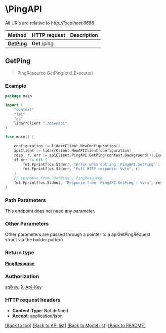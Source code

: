 # \PingAPI

All URIs are relative to *http://localhost:8686*

Method | HTTP request | Description
------------- | ------------- | -------------
[**GetPing**](PingAPI.md#GetPing) | **Get** /ping | 



## GetPing

> PingResource GetPing(ctx).Execute()



### Example

```go
package main

import (
    "context"
    "fmt"
    "os"
    lidarrClient "./openapi"
)

func main() {

    configuration := lidarrClient.NewConfiguration()
    apiClient := lidarrClient.NewAPIClient(configuration)
    resp, r, err := apiClient.PingAPI.GetPing(context.Background()).Execute()
    if err != nil {
        fmt.Fprintf(os.Stderr, "Error when calling `PingAPI.GetPing``: %v\n", err)
        fmt.Fprintf(os.Stderr, "Full HTTP response: %v\n", r)
    }
    // response from `GetPing`: PingResource
    fmt.Fprintf(os.Stdout, "Response from `PingAPI.GetPing`: %v\n", resp)
}
```

### Path Parameters

This endpoint does not need any parameter.

### Other Parameters

Other parameters are passed through a pointer to a apiGetPingRequest struct via the builder pattern


### Return type

[**PingResource**](PingResource.md)

### Authorization

[apikey](../README.md#apikey), [X-Api-Key](../README.md#X-Api-Key)

### HTTP request headers

- **Content-Type**: Not defined
- **Accept**: application/json

[[Back to top]](#) [[Back to API list]](../README.md#documentation-for-api-endpoints)
[[Back to Model list]](../README.md#documentation-for-models)
[[Back to README]](../README.md)

